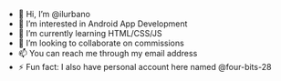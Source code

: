 - 👋 Hi, I’m @ilurbano
- 👀 I’m interested in Android App Development
- 🌱 I’m currently learning HTML/CSS/JS
- 💞️ I’m looking to collaborate on commissions
- 📫 You can reach me through my email address
- ⚡ Fun fact: I also have personal account here named @four-bits-28

<!---
ilurbano/ilurbano is a ✨ special ✨ repository because its `README.md` (this file) appears on your GitHub profile.
You can click the Preview link to take a look at your changes.
--->
